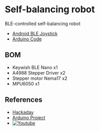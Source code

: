 # Self-balancing robot

BLE-controlled self-balancing robot

- [Android BLE Joystick](/android/serial-ble-rc)
- [Arduino Code](/nano/twbr-nano)

## BOM

- Keywish BLE Nano x1
- A4988 Stepper Driver x2
- Stepper motor Nema17 x2
- MPU6050 x1

## References

- [Hackaday](https://hackaday.io/project/180126-self-balancing-robot-for-humans/)
- [Arduino Project](https://create.arduino.cc/projecthub/zjor/self-balancing-robot-with-arduino-nano-and-steppers-9bf019)
- [![Youtube](https://img.youtube.com/vi/_VPTOirKccM/0.jpg)](https://youtu.be/_VPTOirKccM)
